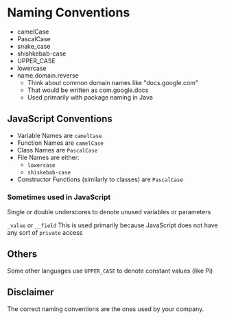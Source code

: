# Naming Conventions
- camelCase
- PascalCase
- snake_case
- shishkebab-case
- UPPER_CASE
- lowercase
- name.domain.reverse
    - Think about common domain names like "docs.google.com"
    - That would be written as com.google.docs
    - Used primarily with package naming in Java

## JavaScript Conventions
- Variable Names are `camelCase`
- Function Names are `camelCase`
- Class Names are `PascalCase`
- File Names are either:
    - `lowercase`
    - `shiskebab-case`
- Constructor Functions (similarly to classes) are `PascalCase`

### Sometimes used in JavaScript

Single or double underscores to denote unused variables or parameters

`_value` or `__field`
This is used primarily because JavaScript does not have any sort of `private` access

## Others

Some other languages use `UPPER_CASE` to denote constant values (like Pi)

## Disclaimer

The correct naming conventions are the ones used by your company.